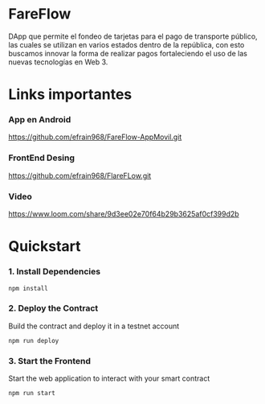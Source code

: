 # FareFlow

DApp que permite el fondeo de tarjetas para el pago de transporte público, las cuales se utilizan en varios estados dentro de la república, con esto buscamos innovar la forma de realizar pagos fortaleciendo el uso de las nuevas tecnologías en Web 3.

# Links importantes
### App en Android
https://github.com/efrain968/FareFlow-AppMovil.git

### FrontEnd Desing
https://github.com/efrain968/FlareFLow.git

### Video
https://www.loom.com/share/9d3ee02e70f64b29b3625af0cf399d2b

# Quickstart

### 1. Install Dependencies
```
npm install
```

### 2. Deploy the Contract
Build the contract and deploy it in a testnet account
```
npm run deploy
```

### 3. Start the Frontend
Start the web application to interact with your smart contract 
```
npm run start
```
